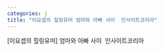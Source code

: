```yaml
---
categories: j
title: "이요셉의 힐링유머 엄마와 아빠 사이  인사이트코리아"
---
```

[이요셉의 힐링유머] 엄마와 아빠 사이&nbsp;&nbsp;인사이트코리아
